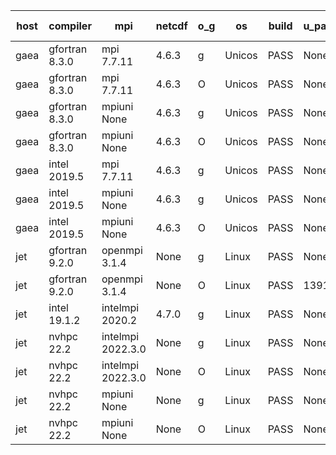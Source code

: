 

| host     | compiler                              | mpi                      | netcdf        | o_g        | os       | build       | u_pass          | u_fail          | s_pass            | s_fail            | e_pass             | e_fail             | nuopc_pass       | nuopc_fail       | artifacts link          |
|----------|---------------------------------------|--------------------------|---------------|------------|----------|-------------|-----------------|-----------------|-------------------|-------------------|--------------------|--------------------|------------------|------------------|-------------------------|
| gaea | gfortran 8.3.0 | mpi 7.7.11  | 4.6.3  | g | Unicos | PASS | None | None | None | None | None | None | None | None | <a href="https://github.com/esmf-org/esmf-test-artifacts/tree/0f0e5672ec5dbd18c6589a3769ef29da17921b30/develop/gfortran/8.3.0/g/mpi/7.7.11" target="_blank">0f0e567</a> | 
| gaea | gfortran 8.3.0 | mpi 7.7.11  | 4.6.3  | O | Unicos | PASS | None | None | None | None | None | None | None | None | <a href="https://github.com/esmf-org/esmf-test-artifacts/tree/9e5149a18ad58557aa54183b71e0e7e8bc90d4a4/develop/gfortran/8.3.0/O/mpi/7.7.11" target="_blank">9e5149a</a> | 
| gaea | gfortran 8.3.0 | mpiuni None  | 4.6.3  | g | Unicos | PASS | None | None | None | None | None | None | None | None | <a href="https://github.com/esmf-org/esmf-test-artifacts/tree/46b692c2786055b0960bce78ec0610248e435045/develop/gfortran/8.3.0/g/mpiuni/None" target="_blank">46b692c</a> | 
| gaea | gfortran 8.3.0 | mpiuni None  | 4.6.3  | O | Unicos | PASS | None | None | None | None | None | None | None | None | <a href="https://github.com/esmf-org/esmf-test-artifacts/tree/338f5acebe142fb1a2bde4169dae3e704acc8387/develop/gfortran/8.3.0/O/mpiuni/None" target="_blank">338f5ac</a> | 
| gaea | intel 2019.5 | mpi 7.7.11  | 4.6.3  | g | Unicos | PASS | None | None | None | None | None | None | None | None | <a href="https://github.com/esmf-org/esmf-test-artifacts/tree/0717f7159f4d4973b77e163750ddff61869e5a06/develop/intel/2019.5/g/mpi/7.7.11" target="_blank">0717f71</a> | 
| gaea | intel 2019.5 | mpiuni None  | 4.6.3  | g | Unicos | PASS | None | None | None | None | None | None | None | None | <a href="https://github.com/esmf-org/esmf-test-artifacts/tree/f5d8ec0657f86e360c223bb8235dfab2a1c3f25d/develop/intel/2019.5/g/mpiuni/None" target="_blank">f5d8ec0</a> | 
| gaea | intel 2019.5 | mpiuni None  | 4.6.3  | O | Unicos | PASS | None | None | None | None | None | None | None | None | <a href="https://github.com/esmf-org/esmf-test-artifacts/tree/99e98e8866404844418cfcf50b61c029c92c4513/develop/intel/2019.5/O/mpiuni/None" target="_blank">99e98e8</a> | 
| jet | gfortran 9.2.0 | openmpi 3.1.4  | None  | g | Linux | PASS | None | None | None | None | None | None | None | None | <a href="https://github.com/esmf-org/esmf-test-artifacts/tree/99a8b8f12e5533ed920e0fa0da03bc8a049d1adf/develop/gfortran/9.2.0/g/openmpi/3.1.4" target="_blank">99a8b8f</a> | 
| jet | gfortran 9.2.0 | openmpi 3.1.4  | None  | O | Linux | PASS | 13918 | 0 | 49 | 0 | 80 | 0 | 52 | 0 | <a href="https://github.com/esmf-org/esmf-test-artifacts/tree/0269ac346b9181fd771003613f79bbfc2d750603/develop/gfortran/9.2.0/O/openmpi/3.1.4" target="_blank">0269ac3</a> | 
| jet | intel 19.1.2 | intelmpi 2020.2  | 4.7.0  | g | Linux | PASS | None | None | None | None | None | None | None | None | <a href="https://github.com/esmf-org/esmf-test-artifacts/tree/885ea34efa3e841bb3a65ebeab2d40fc08a793cb/develop/intel/19.1.2/g/intelmpi/2020.2" target="_blank">885ea34</a> | 
| jet | nvhpc 22.2 | intelmpi 2022.3.0  | None  | g | Linux | PASS | None | None | None | None | None | None | None | None | <a href="https://github.com/esmf-org/esmf-test-artifacts/tree/8963adb74aa3e798f45ee329f4db0b4191639391/develop/nvhpc/22.2/g/intelmpi/2022.3.0" target="_blank">8963adb</a> | 
| jet | nvhpc 22.2 | intelmpi 2022.3.0  | None  | O | Linux | PASS | None | None | None | None | None | None | None | None | <a href="https://github.com/esmf-org/esmf-test-artifacts/tree/4ed7608d34c4d2a5dd0c050c92e5b740e12e5632/develop/nvhpc/22.2/O/intelmpi/2022.3.0" target="_blank">4ed7608</a> | 
| jet | nvhpc 22.2 | mpiuni None  | None  | g | Linux | PASS | None | None | None | None | None | None | None | None | <a href="https://github.com/esmf-org/esmf-test-artifacts/tree/06a4c9cff49b46ebcd87abff5753d5e4712a4679/develop/nvhpc/22.2/g/mpiuni/None" target="_blank">06a4c9c</a> | 
| jet | nvhpc 22.2 | mpiuni None  | None  | O | Linux | PASS | None | None | None | None | None | None | None | None | <a href="https://github.com/esmf-org/esmf-test-artifacts/tree/7fbe92749283136132ec3876b507ebca3b59ae7a/develop/nvhpc/22.2/O/mpiuni/None" target="_blank">7fbe927</a> | 
